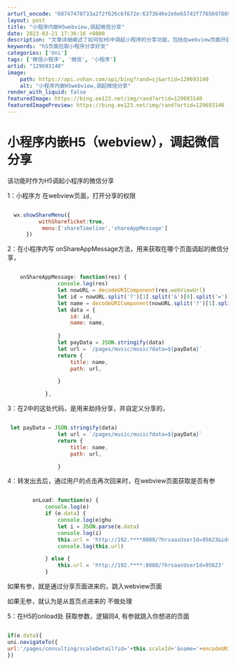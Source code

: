 ```yaml
---
arturl_encode: "68747470733a2f2f626c6f672e:6373646e2e6e65742f77656978696e5f34383039313033302f:61727469636c652f64657461696c732f313239363933313430"
layout: post
title: "小程序内嵌H5webview,调起微信分享"
date: 2023-03-21 17:36:16 +0800
description: "文章详细阐述了如何在H5中调起小程序的分享功能，包括在webview页面开启分享权限，小程序内自定义"
keywords: "h5页面拉取小程序分享好友"
categories: ['Uni']
tags: ['微信小程序', '微信', '小程序']
artid: "129693140"
image:
    path: https://api.vvhan.com/api/bing?rand=sj&artid=129693140
    alt: "小程序内嵌H5webview,调起微信分享"
render_with_liquid: false
featuredImage: https://bing.ee123.net/img/rand?artid=129693140
featuredImagePreview: https://bing.ee123.net/img/rand?artid=129693140
---
```


# 小程序内嵌H5（webview），调起微信分享

该功能时作为H5调起小程序的微信分享

1：小程序方 在webview页面，打开分享的权限

```javascript

  wx.showShareMenu({
          withShareTicket:true,
           menu:['shareTimeline','shareAppMessage']
      })
```

2：在小程序内写 onShareAppMessage方法，用来获取在哪个页面调起的微信分享，

```javascript

    onShareAppMessage: function(res) {
                console.log(res)
                let nowURL = decodeURIComponent(res.webViewUrl)
                let id = nowURL.split('?')[1].split('&')[0].split('=')[1]
                let name = decodeURIComponent(nowURL.split('?')[1].split('&')[1].split('=')[1])
                let data = {
                    id: id,
                    name: name,
            
                }
                let payData = JSON.stringify(data)
                let url = `/pages/music/music?data=${payData}`
                return {
                    title: name,
                    path: url,

                }

            },

```

3：在2中的这处代码，是用来劫持分享，并自定义分享的，

```javascript

 let payData = JSON.stringify(data)
                let url = `/pages/music/music?data=${payData}`
                return {
                    title: name,
                    path: url,

                }
```

4：转发出去后，通过用户的点击再次回来时，在webview页面获取是否有参

```javascript

        onLoad: function(e) {
            console.log(e)
            if (e.data) {
                console.log(e)ghu 
                let i = JSON.parse(e.data)
                console.log(i)
                this.url = 'http://192.****8080/?hrsaasUserId=95623&id='+i.id+'&name='+ i.name
                console.log(this.url)

            } else {
                this.url = 'http://192.****:8080/?hrsaasUserId=95623'
            }
```

如果有参，就是通过分享页面进来的，跳入webview页面

如果无参，就认为是从首页点进来的 不做处理

5：在H5的onload处 获取参数，逻辑同4, 有参就跳入你想进的页面

```javascript

if(e.data){
uni.navigateTo({
url:'/pages/consulting/scaleDetail?id='+this.scaleId+'&name='+encodeURIComponent(this.scaleName)+'&questionType=0&isPay=0',
})
```